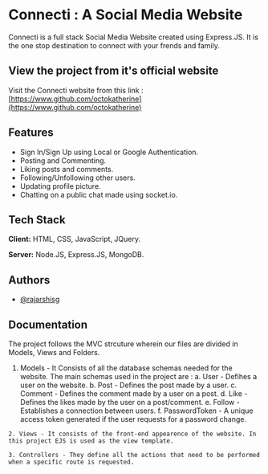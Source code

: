 # Connecti : A Social Media Website

Connecti is a full stack Social Media Website created using Express.JS. It is the one stop destination to connect with your frends and family. 


## View the project from it's official website

Visit the Connecti website from this link : [https://www.github.com/octokatherine](https://www.github.com/octokatherine)
## Features

- Sign In/Sign Up using Local or Google Authentication.
- Posting and Commenting.
- Liking posts and comments.
- Following/Unfollowing other users.
- Updating profile picture.
- Chatting on a public chat made using socket.io.

  
## Tech Stack

**Client:** HTML, CSS, JavaScript, JQuery. 

**Server:** Node.JS, Express.JS, MongoDB.

  
## Authors

- [@rajarshisg](https://github.com/rajarshisg)

  
## Documentation

The project follows the MVC strcuture wherein our files are divided in Models, Views and Folders.

   1. Models - It Consists of all the database schemas needed for the website.
               The main schemas used in the project are : 
                  a. User -  Defihes a user on the website.
                  b. Post - Defines the post made by a user.
                  c. Comment - Defines the comment made by a user on a post.
                  d. Like - Defines the likes made by the user on a post/comment.
                  e. Follow - Establishes a connection between users.
                  f. PasswordToken - A unique access token generated if the user requests for a password change.
    
    2. Views - It consists of the front-end appearence of the website. In this project EJS is used as the view template.
    
    3. Controllers - They define all the actions that need to be performed when a specific route is requested.
    

  
